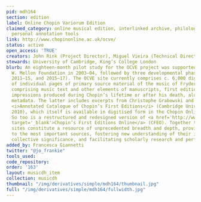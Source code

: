 ```yaml
---
pid: mdh164
section: edition
label: Online Chopin Variorum Edition
claimed_category: online musical edition, interlinked archive, philological descriptions,
  personal annotation tools
link: http://www.chopinonline.ac.uk/ocve/
status: active
open_access: 'TRUE'
creators: John Rink (Project Director), Miguel Vieira (Technical Director), et al.
stewards: University of Cambridge, King’s College London
blurb: An eighteen-month pilot study for the OCVE project was supported by the Andrew
  W. Mellon Foundation in 2003–04, followed by three developmental phases (2005–09,
  2011–15, and 2015–17). The OCVE site currently comprises c. 6,000 digital images
  of individual pages of primary source material of the music of Fryderyk Chopin,
  comprising music text and other elements of manuscripts, first editions, and later
  impressions produced during Chopin’s lifetime or after his death, along with associated
  metadata. The latter includes excerpts from Christophe Grabowski and John Rink’s
  <i>Annotated Catalogue of Chopin’s First Editions</i> (Cambridge University Press,
  2010), which itself is available in digitised form in the Chopin Online resource.
  So too is a restructured and redesigned version of <a href='http://www.chopinonline.ac.uk/cfeo/'
  target='_blank'>Chopin’s First Editions Online</a> (CFEO). Together these three
  sites constitute a resource of unprecedented breadth and depth, providing new access
  to the most important sources, fostering new understanding of their individual and
  collective significance, and facilitating scholarly research and performance alike.
added_by: Francesca Giannetti
twitter: "@jo_frankie"
tools_used:
code_repository:
order: '163'
layout: musicdh_item
collection: musicdh
thumbnail: "/img/derivatives/simple/mdh164/thumbnail.jpg"
full: "/img/derivatives/simple/mdh164/fullwidth.jpg"
---
```

